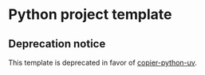 # Python project template

## Deprecation notice

This template is deprecated in favor of [copier-python-uv](https://github.com/vivienm/copier-python-uv).
